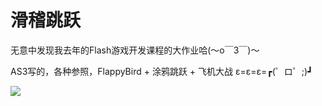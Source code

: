 # 滑稽跳跃
无意中发现我去年的Flash游戏开发课程的大作业哈(～o￣3￣)～

AS3写的，各种参照，FlappyBird + 涂鸦跳跃 + 飞机大战 ε=ε=ε=┏(゜ロ゜;)┛

![](http://i1.piimg.com/567571/e825d59baa6da12e.png)
